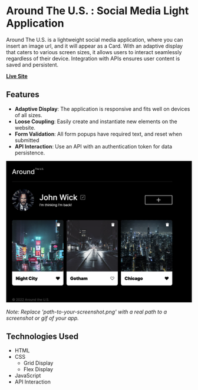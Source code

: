 # Around The U.S. : Social Media Light Application

Around The U.S. is a lightweight social media application, where you can insert an image url, and it will appear as a Card. With an adaptive display that caters to various screen sizes, it allows users to interact seamlessly regardless of their device. Integration with APIs ensures user content is saved and persistent.

[**Live Site**](https://fostert14.github.io/se_project_aroundtheus/)

## Features

- **Adaptive Display**: The application is responsive and fits well on devices of all sizes.
- **Loose Coupling**: Easily create and instantiate new elements on the website.
- **Form Validation**: All form popups have required text, and reset when submitted
- **API Interaction**: Use an API with an authentication token for data persistence.

![Screenshot of App](./src/images/AroundTheUS-Screenshot.png)

_Note: Replace 'path-to-your-screenshot.png' with a real path to a screenshot or gif of your app._

## Technologies Used

- HTML
- CSS
  - Grid Display
  - Flex Display
- JavaScript
- API Interaction
